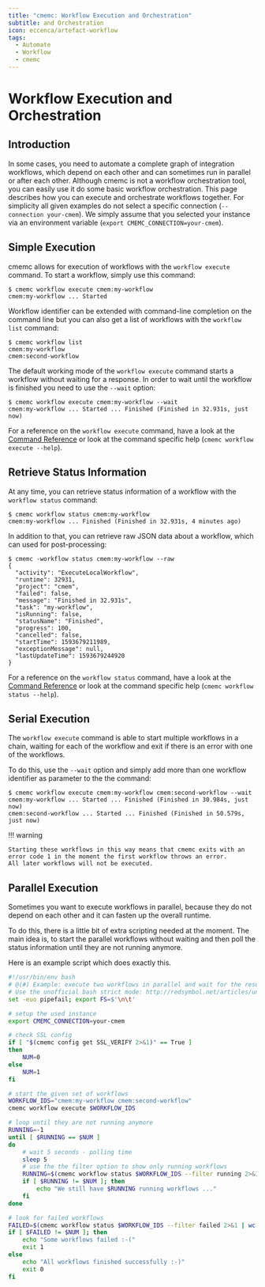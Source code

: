 ```yaml
---
title: "cmemc: Workflow Execution and Orchestration"
subtitle: and Orchestration
icon: eccenca/artefact-workflow
tags:
  - Automate
  - Workflow
  - cmemc
---
```

# Workflow Execution and Orchestration

## Introduction

In some cases, you need to automate a complete graph of integration workflows, which depend on each other and can sometimes run in parallel or after each other.
Although cmemc is not a workflow orchestration tool, you can easily use it do some basic workflow orchestration.
This page describes how you can execute and orchestrate workflows together.
For simplicity all given examples do not select a specific connection (`--connection your-cmem`).
We simply assume that you selected your instance via an environment variable (`export CMEMC_CONNECTION=your-cmem`).

## Simple Execution

cmemc allows for execution of workflows with the `workflow execute` command.
To start a workflow, simply use this command:

``` shell-session title="workflow execute command"
$ cmemc workflow execute cmem:my-workflow
cmem:my-workflow ... Started
```

Workflow identifier can be extended with command-line completion on the command line but you can also get a list of workflows with the `workflow list` command:

``` shell-session title="workflow list command"
$ cmemc workflow list
cmem:my-workflow
cmem:second-workflow
```

The default working mode of the `workflow execute` command starts a workflow without waiting for a response.
In order to wait until the workflow is finished you need to use the `--wait` option:

``` shell-session title="workflow execute command with wait option"
$ cmemc workflow execute cmem:my-workflow --wait
cmem:my-workflow ... Started ... Finished (Finished in 32.931s, just now)
```

For a reference on the `workflow execute` command, have a look at the [Command Reference](../command-reference/index.md) or look at the command specific help (`cmemc workflow execute --help`).

## Retrieve Status Information

At any time, you can retrieve status information of a workflow with the `workflow status` command:

``` shell-session title="workflow status command"
$ cmemc workflow status cmem:my-workflow
cmem:my-workflow ... Finished (Finished in 32.931s, 4 minutes ago)
```

In addition to that, you can retrieve raw JSON data about a workflow, which can used for post-processing:

``` shell-session title="workflow status command with JSON output"
$ cmemc -workflow status cmem:my-workflow --raw
{
  "activity": "ExecuteLocalWorkflow",
  "runtime": 32931,
  "project": "cmem",
  "failed": false,
  "message": "Finished in 32.931s",
  "task": "my-workflow",
  "isRunning": false,
  "statusName": "Finished",
  "progress": 100,
  "cancelled": false,
  "startTime": 1593679211989,
  "exceptionMessage": null,
  "lastUpdateTime": 1593679244920
}
```

For a reference on the `workflow status` command, have a look at the [Command Reference](../command-reference/index.md)  or look at the command specific help (`cmemc workflow status --help`).

## Serial Execution

The `workflow execute` command is able to start multiple workflows in a chain, waiting for each of the workflow and exit if there is an error with one of the workflows.

To do this, use the `--wait` option and simply add more than one workflow identifier as parameter to the the command:

``` shell-session title="workflow execute command"
$ cmemc workflow execute cmem:my-workflow cmem:second-workflow --wait
cmem:my-workflow ... Started ... Finished (Finished in 30.984s, just now)
cmem:second-workflow ... Started ... Finished (Finished in 50.579s, just now)
```

!!! warning

    Starting these workflows in this way means that cmemc exits with an error code 1 in the moment the first workflow throws an error.
    All later workflows will not be executed.

## Parallel Execution

Sometimes you want to execute workflows in parallel, because they do not depend on each other and it can fasten up the overall runtime.

To do this, there is a little bit of extra scripting needed at the moment.
The main idea is, to start the parallel workflows without waiting and then poll the status information until they are not running anymore.

Here is an example script which does exactly this.

``` bash title="cmemc-parallel-workflows.sh"
#!/usr/bin/env bash
# @(#) Example: execute two workflows in parallel and wait for the results (exit 1 on failure)
# Use the unofficial bash strict mode: http://redsymbol.net/articles/unofficial-bash-strict-mode/
set -euo pipefail; export FS=$'\n\t'

# setup the used instance
export CMEMC_CONNECTION=your-cmem

# check SSL config
if [ "$(cmemc config get SSL_VERIFY 2>&1)" == True ]
then
    NUM=0
else
    NUM=1
fi

# start the given set of workflows
WORKFLOW_IDS="cmem:my-workflow cmem:second-workflow"
cmemc workflow execute $WORKFLOW_IDS

# loop until they are not running anymore
RUNNING=-1
until [ $RUNNING == $NUM ]
do
    # wait 5 seconds - polling time
    sleep 5
    # use the the filter option to show only running workflows
    RUNNING=$(cmemc workflow status $WORKFLOW_IDS --filter running 2>&1 | wc -l)
    if [ $RUNNING != $NUM ]; then
        echo "We still have $RUNNING running workflows ..."
    fi
done

# look for failed workflows
FAILED=$(cmemc workflow status $WORKFLOW_IDS --filter failed 2>&1 | wc -l)
if [ $FAILED != $NUM ]; then
    echo "Some workflows failed :-("
    exit 1
else
    echo "All workflows finished successfully :-)"
    exit 0
fi
```

